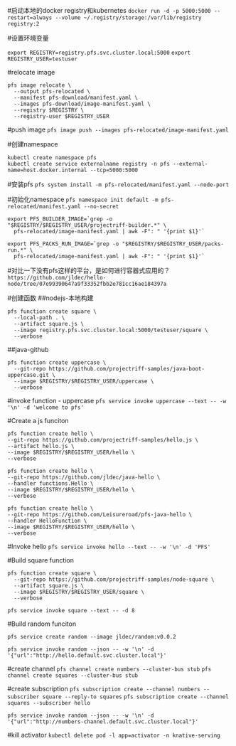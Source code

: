 #启动本地的docker registry和kubernetes
```docker run -d -p 5000:5000 --restart=always --volume ~/.registry/storage:/var/lib/registry registry:2```

#设置环境变量

```export REGISTRY=registry.pfs.svc.cluster.local:5000```
```export REGISTRY_USER=testuser```


#relocate image
```
pfs image relocate \
  --output pfs-relocated \
  --manifest pfs-download/manifest.yaml \
  --images pfs-download/image-manifest.yaml \
  --registry $REGISTRY \
  --registry-user $REGISTRY_USER
  ```

#push image
```pfs image push --images pfs-relocated/image-manifest.yaml```

#创建namespace
```
kubectl create namespace pfs
kubectl create service externalname registry -n pfs --external-name=host.docker.internal --tcp=5000:5000
```

#安装pfs
```pfs system install -m pfs-relocated/manifest.yaml --node-port```

#初始化namespace
```pfs namespace init default -m pfs-relocated/manifest.yaml --no-secret```

```
export PFS_BUILDER_IMAGE=`grep -o "$REGISTRY/$REGISTRY_USER/projectriff-builder.*" \
  pfs-relocated/image-manifest.yaml | awk -F": " '{print $1}'`

export PFS_PACKS_RUN_IMAGE=`grep -o "$REGISTRY/$REGISTRY_USER/packs-run.*" \
  pfs-relocated/image-manifest.yaml | awk -F": " '{print $1}'`
```

#对比一下没有pfs这样的平台，是如何进行容器式应用的？
```https://github.com/jldec/hello-node/tree/07e99390647a9f33352fbb2e781cc16ae184397a```

#创建函数
##nodejs-本地构建
```
pfs function create square \
  --local-path . \
  --artifact square.js \
  --image registry.pfs.svc.cluster.local:5000/testuser/square \
  --verbose
```

##java-github
```
pfs function create uppercase \
  --git-repo https://github.com/projectriff-samples/java-boot-uppercase.git \
  --image $REGISTRY/$REGISTRY_USER/uppercase \
  --verbose
```

#invoke function - uppercase
```pfs service invoke uppercase --text -- -w '\n' -d 'welcome to pfs'```

#Create a js funciton
```
pfs function create hello \
--git-repo https://github.com/projectriff-samples/hello.js \
--artifact hello.js \
--image $REGISTRY/$REGISTRY_USER/hello \
--verbose

pfs function create hello \
--git-repo https://github.com/jldec/java-hello \
--handler functions.Hello \
--image $REGISTRY/$REGISTRY_USER/hello \
--verbose

pfs function create hello \
--git-repo https://github.com/Leisureroad/pfs-java-hello \
--handler HelloFunction \
--image $REGISTRY/$REGISTRY_USER/hello \
--verbose
```
#Invoke hello
```pfs service invoke hello --text -- -w '\n' -d 'PFS'```

#Build square function
```
pfs function create square \
  --git-repo https://github.com/projectriff-samples/node-square \
  --artifact square.js \
  --image $REGISTRY/$REGISTRY_USER/square \
  --verbose

pfs service invoke square --text -- -d 8
```
#Build random funciton
```
pfs service create random --image jldec/random:v0.0.2

pfs service invoke random --json -- -w '\n' -d '{"url":"http://hello.default.svc.cluster.local"}'
```
#create channel
```pfs channel create numbers --cluster-bus stub```
```pfs channel create squares --cluster-bus stub```

#create subscription
```pfs subscription create --channel numbers --subscriber square --reply-to squares```
```pfs subscription create --channel squares --subscriber hello```

```pfs service invoke random --json -- -w '\n' -d '{"url":"http://numbers-channel.default.svc.cluster.local"}'```

#kill activator
```kubectl delete pod -l app=activator -n knative-serving```




